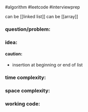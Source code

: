 #algorithm
#leetcode
#interviewprep

can be [[linked list]]
can be [[array]]
### question/problem: 
### idea:
#### caution:
- insertion at beginning or end of list 

### time complexity:

### space complexity:

### working code:
``` python

```

